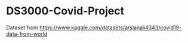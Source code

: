 # DS3000-Covid-Project
Dataset from https://www.kaggle.com/datasets/arslanali4343/covid19-data-from-world
